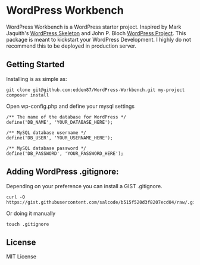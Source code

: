 # WordPress Workbench
WordPress Workbench is a WordPress starter project. Inspired by Mark Jaquith's [WordPress Skeleton](https://github.com/markjaquith/WordPress-Skeleton) and John P. Bloch [WordPress Project](https://github.com/johnpbloch/wordpress-project).
This package is meant to kickstart your WordPress Development. I highly do not recommend this to be deployed in production server.

## Getting Started

Installing is as simple as:

    git clone git@github.com:edden87/WordPress-Workbench.git my-project
    composer install

Open wp-config.php and define your mysql settings

    /** The name of the database for WordPress */
    define('DB_NAME', 'YOUR_DATABASE_HERE');
    
    /** MySQL database username */
    define('DB_USER', 'YOUR_USERNAME_HERE');
    
    /** MySQL database password */
    define('DB_PASSWORD', 'YOUR_PASSWORD_HERE');

## Adding WordPress .gitignore:

Depending on your preference you can install a GIST .gitignore.
  
    curl -O https://gist.githubusercontent.com/salcode/b515f520d3f8207ecd04/raw/.gitignore

Or doing it manually

    touch .gitignore

## License

MIT License

